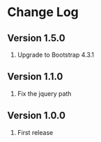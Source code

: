 # Change Log

## Version 1.5.0

1. Upgrade to Bootstrap 4.3.1

## Version 1.1.0

1. Fix the jquery path

## Version 1.0.0

1. First release
